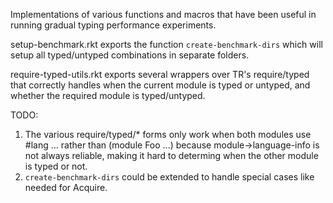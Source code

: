 Implementations of various functions and macros that have been useful in running gradual typing performance experiments.


setup-benchmark.rkt exports the function `create-benchmark-dirs` which will setup all typed/untyped combinations in separate folders.


require-typed-utils.rkt exports several wrappers over TR's require/typed that correctly handles when the current module is typed or untyped, and whether the required module is typed/untyped.


TODO:
1. The various require/typed/* forms only work when both modules use #lang ... rather than (module Foo ...) because module->language-info is not always reliable, making it hard to determing when the other module is typed or not.
2. `create-benchmark-dirs` could be extended to handle special cases like needed for Acquire.
